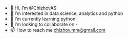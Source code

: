 - 👋 Hi, I’m @ChizhovAS
- 👀 I’m interested in data science, analytics and python
- 🌱 I’m currently learning python
- 💞️ I’m looking to collaborate on -
- 📫 How to reach me chizhov.mm@gmail.com

<!---
ChizhovAS/ChizhovAS is a ✨ special ✨ repository because its `README.md` (this file) appears on your GitHub profile.
You can click the Preview link to take a look at your changes.
--->
